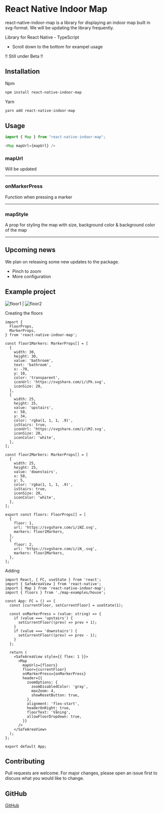 # React Native Indoor Map

react-native-indoor-map is a library for displaying an indoor map built in svg-format. We will be updating the library frequently.

Library for React Native - TypeScript

- Scroll down to the bottom for exampel usage

!! Still under Beta !!

## Installation

Npm

```bash
npm install react-native-indoor-map
```

Yarn

```bash
yarn add react-native-indoor-map
```

## Usage

```javascript
import { Map } from "react-native-indoor-map";
```

```javascript
<Map mapUrl={mapUrl} />
```

### mapUrl

Will be updated

---

### onMarkerPress

Function when pressing a marker

---

### mapStyle

A prop for styling the map with size, background color & background color of the map

---

## Upcoming news

We plan on releasing some new updates to the package.

- Pinch to zoom
- More configuration

## Example project

![floor1](https://user-images.githubusercontent.com/56152205/174472975-96bb73f5-c496-4f30-bb7e-1394ebe024e5.png)
|
![floor2](https://user-images.githubusercontent.com/56152205/174472976-5a10aba8-ebb0-4247-94e9-9c425f861adf.png)

Creating the floors

```
import {
  FloorProps,
  MarkerProps,
} from 'react-native-indoor-map';

const floor1Markers: MarkerProps[] = [
  {
    width: 30,
    height: 30,
    value: 'bathroom',
    text: 'bathroom',
    x: -70,
    y: 10,
    color: 'transparent',
    iconUrl: 'https://svgshare.com/i/iPk.svg',
    iconSize: 20,
  },
  {
    width: 25,
    height: 25,
    value: 'upstairs',
    x: 50,
    y: 34,
    color: 'rgba(1, 1, 1, .9)',
    isStairs: true,
    iconUrl: 'https://svgshare.com/i/iMJ.svg',
    iconSize: 20,
    iconColor: 'white',
  },
];

const floor2Markers: MarkerProps[] = [
  {
    width: 25,
    height: 25,
    value: 'downstairs',
    x: 50,
    y: 5,
    color: 'rgba(1, 1, 1, .9)',
    isStairs: true,
    iconSize: 20,
    iconColor: 'white',
  },
];

export const floors: FloorProps[] = [
  {
    floor: 1,
    url: 'https://svgshare.com/i/iNZ.svg',
    markers: floor1Markers,
  },
  {
    floor: 2,
    url: 'https://svgshare.com/i/iN_.svg',
    markers: floor2Markers,
  },
];

```

Adding <Map />

```
import React, { FC, useState } from 'react';
import { SafeAreaView } from 'react-native';
import { Map } from 'react-native-indoor-map';
import { floors } from './map-examples/house';

const App: FC = () => {
  const [currentFloor, setCurrentFloor] = useState(1);

  const onMarkerPress = (value: string) => {
    if (value === 'upstairs') {
      setCurrentFloor((prev) => prev + 1);
    }
    if (value === 'downstairs') {
      setCurrentFloor((prev) => prev - 1);
    }
  };

  return (
    <SafeAreaView style={{ flex: 1 }}>
      <Map
        mapUrls={floors}
        floor={currentFloor}
        onMarkerPress={onMarkerPress}
        header={{
          zoomOptions: {
            zoomDisabledColor: 'gray',
            maxZoom: 4,
            showResetButton: true,
          },
          alignment: 'flex-start',
          headerOnRight: true,
          floorText: 'Våning',
          allowFloorDropdown: true,
        }}
      />
    </SafeAreaView>
  );
};

export default App;

```

## Contributing

Pull requests are welcome. For major changes, please open an issue first to discuss what you would like to change.

## GitHub

[GitHub](https://github.com/putteabrahamsson/react-native-indoor-map)
